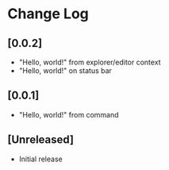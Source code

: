 # Change Log

## [0.0.2]

- "Hello, world!" from explorer/editor context
- "Hello, world!" on status bar

## [0.0.1]

- "Hello, world!" from command

## [Unreleased]

- Initial release